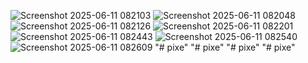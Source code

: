 ![Screenshot 2025-06-11 082103](https://github.com/user-attachments/assets/1f6a9d48-bd70-4af4-ab0e-3ee178d68f4a)
![Screenshot 2025-06-11 082048](https://github.com/user-attachments/assets/60170b01-f0f8-458e-ab61-434f5f070753)
![Screenshot 2025-06-11 082126](https://github.com/user-attachments/assets/1e90258d-9961-46ff-a4ee-cdfbb75ae7db)
![Screenshot 2025-06-11 082201](https://github.com/user-attachments/assets/6beadf79-b9ab-4feb-9fa0-bcf33d6fd605)
![Screenshot 2025-06-11 082443](https://github.com/user-attachments/assets/8a883352-dddf-496a-b77a-2b95d6fc86bb)
![Screenshot 2025-06-11 082540](https://github.com/user-attachments/assets/2131c953-cc9c-4812-9b38-cc26e5d0b12f)
![Screenshot 2025-06-11 082609](https://github.com/user-attachments/assets/0dcdd9b9-76a8-4d3c-9b20-d95aaeefedba)
"# pixe" 
"# pixe" 
"# pixe" 
"# pixe" 
